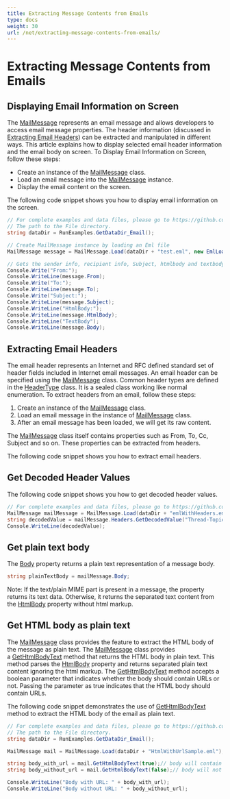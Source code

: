 ```yaml
---
title: Extracting Message Contents from Emails
type: docs
weight: 30
url: /net/extracting-message-contents-from-emails/
---
```


# Extracting Message Contents from Emails

## **Displaying Email Information on Screen**

The [MailMessage](https://reference.aspose.com/email/net/aspose.email/mailmessage/) represents an email message and allows developers to access email message properties. The header information (discussed in [Extracting Email Headers](https://docs.aspose.com/email/net/extracting-message-contents-from-emails/#extracting-email-headers)) can be extracted and manipulated in different ways. This article explains how to display selected email header information and the email body on screen. To Display Email Information on Screen, follow these steps:

- Create an instance of the [MailMessage](https://reference.aspose.com/email/net/aspose.email/mailmessage/) class.
- Load an email message into the [MailMessage](https://reference.aspose.com/email/net/aspose.email/mailmessage/) instance.
- Display the email content on the screen.

The following code snippet shows you how to display email information on the screen.

```csharp
// For complete examples and data files, please go to https://github.com/aspose-email/Aspose.Email-for-.NET
// The path to the File directory.
string dataDir = RunExamples.GetDataDir_Email();

// Create MailMessage instance by loading an Eml file
MailMessage message = MailMessage.Load(dataDir + "test.eml", new EmlLoadOptions());

// Gets the sender info, recipient info, Subject, htmlbody and textbody
Console.Write("From:");
Console.WriteLine(message.From);
Console.Write("To:");
Console.WriteLine(message.To);
Console.Write("Subject:");
Console.WriteLine(message.Subject);
Console.WriteLine("HtmlBody:");
Console.WriteLine(message.HtmlBody);
Console.WriteLine("TextBody");
Console.WriteLine(message.Body);
```

## **Extracting Email Headers**

The email header represents an Internet and RFC defined standard set of header fields included in Internet email messages. An email header can be specified using the [MailMessage](https://reference.aspose.com/email/net/aspose.email/mailmessage/) class. Common header types are defined in the [HeaderType](https://reference.aspose.com/email/net/aspose.email/headertype/) class. It is a sealed class working like normal enumeration. To extract headers from an email, follow these steps:

1. Create an instance of the [MailMessage](https://reference.aspose.com/email/net/aspose.email/mailmessage/) class.
1. Load an email message in the instance of [MailMessage](https://reference.aspose.com/email/net/aspose.email/mailmessage/) class.
1. After an email message has been loaded, we will get its raw content.

The [MailMessage](https://reference.aspose.com/email/net/aspose.email/mailmessage/) class itself contains properties such as From, To, Cc, Subject and so on. These properties can be extracted from headers.

The following code snippet shows you how to extract email headers.

## **Get Decoded Header Values**

The following code snippet shows you how to get decoded header values.

```csharp
// For complete examples and data files, please go to https://github.com/aspose-email/Aspose.Email-for-.NET
MailMessage mailMessage = MailMessage.Load(dataDir + "emlWithHeaders.eml");
string decodedValue = mailMessage.Headers.GetDecodedValue("Thread-Topic");
Console.WriteLine(decodedValue);
```

## **Get plain text body**

The [Body](https://reference.aspose.com/email/net/aspose.email/mailmessage/body/) property returns a plain text representation of a message body.

```csharp
string plainTextBody = mailMessage.Body;
```

Note: If the text/plain MIME part is present in a message, the property returns its text data. Otherwise, it returns the separated text content from the [HtmlBody](https://reference.aspose.com/email/net/aspose.email/mailmessage/htmlbody/) property without html markup.

## **Get HTML body as plain text**

The [MailMessage](https://reference.aspose.com/email/net/aspose.email/mailmessage/) class provides the feature to extract the HTML body of the message as plain text. The [MailMessage](https://reference.aspose.com/email/net/aspose.email/mailmessage/) class provides a [GetHtmlBodyText](https://reference.aspose.com/email/net/aspose.email/mailmessage/gethtmlbodytext/#gethtmlbodytext) method that returns the HTML body in plain text. This method parses the [HtmlBody](https://reference.aspose.com/email/net/aspose.email/mailmessage/htmlbody/) property and returns separated plain text content ignoring the html markup. The [GetHtmlBodyText](https://reference.aspose.com/email/net/aspose.email/mailmessage/gethtmlbodytext/#gethtmlbodytext) method accepts a boolean parameter that indicates whether the body should contain URLs or not. Passing the parameter as true indicates that the HTML body should contain URLs.

The following code snippet demonstrates the use of [GetHtmlBodyText](https://reference.aspose.com/email/net/aspose.email/mailmessage/gethtmlbodytext/#gethtmlbodytext) method to extract the HTML body of the email as plain text.

```csharp
// For complete examples and data files, please go to https://github.com/aspose-email/Aspose.Email-for-.NET
// The path to the File directory.
string dataDir = RunExamples.GetDataDir_Email();

MailMessage mail = MailMessage.Load(dataDir + "HtmlWithUrlSample.eml");

string body_with_url = mail.GetHtmlBodyText(true);// body will contain URL
string body_without_url = mail.GetHtmlBodyText(false);// body will not contain URL

Console.WriteLine("Body with URL: " + body_with_url);
Console.WriteLine("Body without URL: " + body_without_url);
```
